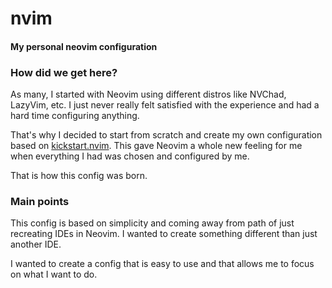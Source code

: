 # nvim

#### My personal neovim configuration

### How did we get here?

As many, I started with Neovim using different distros like NVChad, LazyVim, etc.
I just never really felt satisfied with the experience and had a hard time configuring anything.

That's why I decided to start from scratch and create my own configuration based on [kickstart.nvim](https://github.com/nvim-lua/kickstart.nvim).
This gave Neovim a whole new feeling for me when everything I had was chosen and configured by me.

That is how this config was born.

### Main points

This config is based on simplicity and coming away from path of just recreating IDEs in Neovim.
I wanted to create something different than just another IDE.

I wanted to create a config that is easy to use and that allows me to focus on what I want to do.
